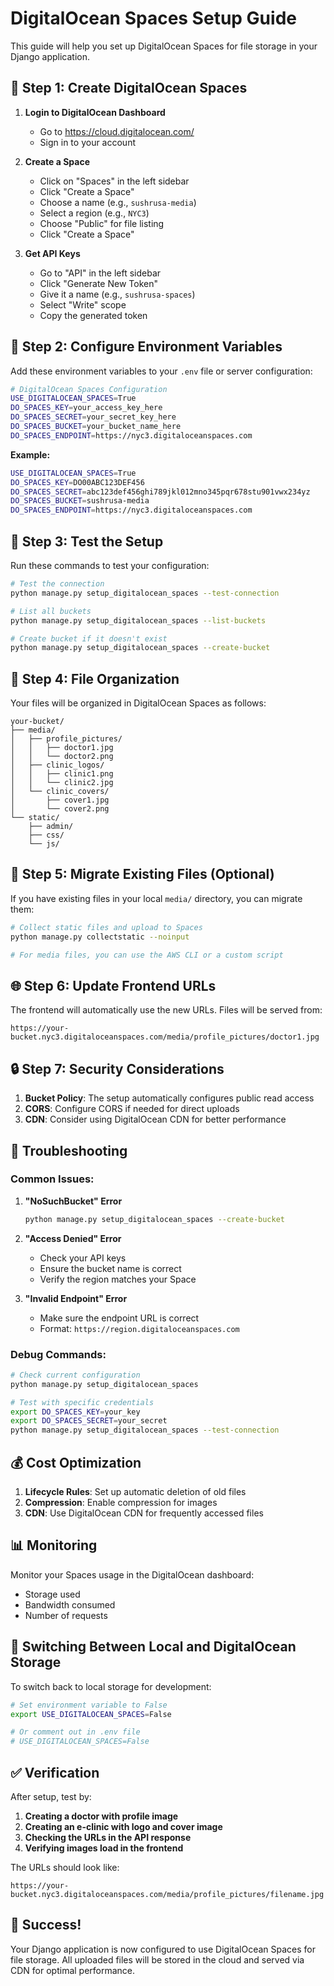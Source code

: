 # DigitalOcean Spaces Setup Guide

This guide will help you set up DigitalOcean Spaces for file storage in your Django application.

## 🚀 **Step 1: Create DigitalOcean Spaces**

1. **Login to DigitalOcean Dashboard**
   - Go to https://cloud.digitalocean.com/
   - Sign in to your account

2. **Create a Space**
   - Click on "Spaces" in the left sidebar
   - Click "Create a Space"
   - Choose a name (e.g., `sushrusa-media`)
   - Select a region (e.g., `NYC3`)
   - Choose "Public" for file listing
   - Click "Create a Space"

3. **Get API Keys**
   - Go to "API" in the left sidebar
   - Click "Generate New Token"
   - Give it a name (e.g., `sushrusa-spaces`)
   - Select "Write" scope
   - Copy the generated token

## 🔧 **Step 2: Configure Environment Variables**

Add these environment variables to your `.env` file or server configuration:

```bash
# DigitalOcean Spaces Configuration
USE_DIGITALOCEAN_SPACES=True
DO_SPACES_KEY=your_access_key_here
DO_SPACES_SECRET=your_secret_key_here
DO_SPACES_BUCKET=your_bucket_name_here
DO_SPACES_ENDPOINT=https://nyc3.digitaloceanspaces.com
```

**Example:**
```bash
USE_DIGITALOCEAN_SPACES=True
DO_SPACES_KEY=DO00ABC123DEF456
DO_SPACES_SECRET=abc123def456ghi789jkl012mno345pqr678stu901vwx234yz
DO_SPACES_BUCKET=sushrusa-media
DO_SPACES_ENDPOINT=https://nyc3.digitaloceanspaces.com
```

## 🧪 **Step 3: Test the Setup**

Run these commands to test your configuration:

```bash
# Test the connection
python manage.py setup_digitalocean_spaces --test-connection

# List all buckets
python manage.py setup_digitalocean_spaces --list-buckets

# Create bucket if it doesn't exist
python manage.py setup_digitalocean_spaces --create-bucket
```

## 📁 **Step 4: File Organization**

Your files will be organized in DigitalOcean Spaces as follows:

```
your-bucket/
├── media/
│   ├── profile_pictures/
│   │   ├── doctor1.jpg
│   │   └── doctor2.png
│   ├── clinic_logos/
│   │   ├── clinic1.png
│   │   └── clinic2.jpg
│   └── clinic_covers/
│       ├── cover1.jpg
│       └── cover2.png
└── static/
    ├── admin/
    ├── css/
    └── js/
```

## 🔄 **Step 5: Migrate Existing Files (Optional)**

If you have existing files in your local `media/` directory, you can migrate them:

```bash
# Collect static files and upload to Spaces
python manage.py collectstatic --noinput

# For media files, you can use the AWS CLI or a custom script
```

## 🌐 **Step 6: Update Frontend URLs**

The frontend will automatically use the new URLs. Files will be served from:
```
https://your-bucket.nyc3.digitaloceanspaces.com/media/profile_pictures/doctor1.jpg
```

## 🔒 **Step 7: Security Considerations**

1. **Bucket Policy**: The setup automatically configures public read access
2. **CORS**: Configure CORS if needed for direct uploads
3. **CDN**: Consider using DigitalOcean CDN for better performance

## 🚨 **Troubleshooting**

### Common Issues:

1. **"NoSuchBucket" Error**
   ```bash
   python manage.py setup_digitalocean_spaces --create-bucket
   ```

2. **"Access Denied" Error**
   - Check your API keys
   - Ensure the bucket name is correct
   - Verify the region matches your Space

3. **"Invalid Endpoint" Error**
   - Make sure the endpoint URL is correct
   - Format: `https://region.digitaloceanspaces.com`

### Debug Commands:

```bash
# Check current configuration
python manage.py setup_digitalocean_spaces

# Test with specific credentials
export DO_SPACES_KEY=your_key
export DO_SPACES_SECRET=your_secret
python manage.py setup_digitalocean_spaces --test-connection
```

## 💰 **Cost Optimization**

1. **Lifecycle Rules**: Set up automatic deletion of old files
2. **Compression**: Enable compression for images
3. **CDN**: Use DigitalOcean CDN for frequently accessed files

## 📊 **Monitoring**

Monitor your Spaces usage in the DigitalOcean dashboard:
- Storage used
- Bandwidth consumed
- Number of requests

## 🔄 **Switching Between Local and DigitalOcean Storage**

To switch back to local storage for development:

```bash
# Set environment variable to False
export USE_DIGITALOCEAN_SPACES=False

# Or comment out in .env file
# USE_DIGITALOCEAN_SPACES=False
```

## ✅ **Verification**

After setup, test by:

1. **Creating a doctor with profile image**
2. **Creating an e-clinic with logo and cover image**
3. **Checking the URLs in the API response**
4. **Verifying images load in the frontend**

The URLs should look like:
```
https://your-bucket.nyc3.digitaloceanspaces.com/media/profile_pictures/filename.jpg
```

## 🎉 **Success!**

Your Django application is now configured to use DigitalOcean Spaces for file storage. All uploaded files will be stored in the cloud and served via CDN for optimal performance. 